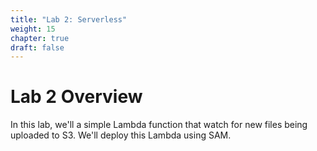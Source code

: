```yaml
---
title: "Lab 2: Serverless"
weight: 15
chapter: true
draft: false
---
```


# Lab 2 Overview
In this lab, we'll a simple Lambda function that watch for new  files being uploaded to S3. We'll deploy this Lambda using SAM.
